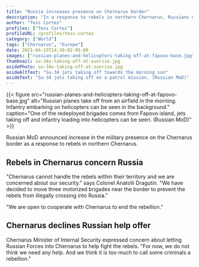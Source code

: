 ```yaml
---
title: "Russia increases presence on Chernarus border"
description: "In a response to rebels in northern Chernarus, Russians deploy 3 motorized brigades."
author: "Tess Cortez"
profiles: ["Tess Cortez"]
profileURL: /profiles/tess-cortez
category: ["World"]
tags: ["Chernarus", "Europe"]
date: 2021-04-15T14:30:02-05:00
images: ["russian-planes-and-helicopters-taking-off-at-fapovo-base.jpg"]
thumbnail: su-34s-taking-off-at-sunrise.jpg
asidePhoto: su-34s-taking-off-at-sunrise.jpg
asideAltText: "Su-34 jets taking off towards the morning sun"
asideText: "Su-34 jets taking off on a patrol mission. (Russian MoD)"
---
```


{{< figure src="russian-planes-and-helicopters-taking-off-at-fapovo-base.jpg" alt="Russian planes take off from an airfield in the morning. Infantry embarking on helicopters can be seen in the background." caption="One of the redeployed brigades comes from Fapovo island, jets taking off and infantry loading into helicopters can be seen. (Russian MoD)" >}}

Russian MoD announced increase in the military presence on the Chernarus border as a response to rebels in northern Chernarus.

## Rebels in Chernarus concern Russia

"Chernarus cannot handle the rebels within their territory and we are concerned about our security." says Colonel Anatolii Dragutin. "We have decided to move three motorized brigades near the border to prevent the rebels from illegally crossing into Russia."

"We are open to cooperate with Chernarus to end the rebellion."

## Chernarus declines Russian help offer

Chernarus Minister of Internal Security expressed concern about letting Russian Forces into Chernarus to help fight the rebels. "For now, we do not think we need any help. And we think it is too much to call some criminals a rebellion."
